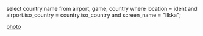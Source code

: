 select country.name
from airport, game, country
where location = ident and airport.iso_country = country.iso_country  and screen_name = "Ilkka";

[photo](Week3_q7_photo.png)